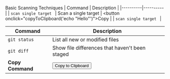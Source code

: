 Basic Scanning Techniques
| Command | Description |
|----------|----------|
| ` scan single target  ` |  Scan a single target | <button onclick="copyToClipboard('echo \"Hello\"')">Copy</button>  |
| ``` scan single target  ``` |




| Command          | Description               |
|------------------|---------------------------|
| `git status`     | List all new or modified files |
| `git diff`      | Show file differences that haven't been staged |
| **Copy Command** | <button onclick="copyToClipboard('git status')">Copy to Clipboard</button> |

<script>
function copyToClipboard(text) {
    navigator.clipboard.writeText(text).then(function() {
        alert('Copied to clipboard: ' + text);
    }, function(err) {
        console.error('Could not copy text: ', err);
    });
}
</script>










